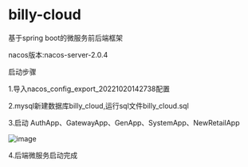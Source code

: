 # billy-cloud
基于spring boot的微服务前后端框架

nacos版本:nacos-server-2.0.4

启动步骤

1.导入nacos_config_export_20221020142738配置

2.mysql新建数据库billy_cloud,运行sql文件billy_cloud.sql

3.启动 AuthApp、GatewayApp、GenApp、SystemApp、NewRetailApp

![image](https://user-images.githubusercontent.com/5061030/196874475-947814ed-4d05-4e34-8295-270ede9be51e.png)

4.后端微服务启动完成

